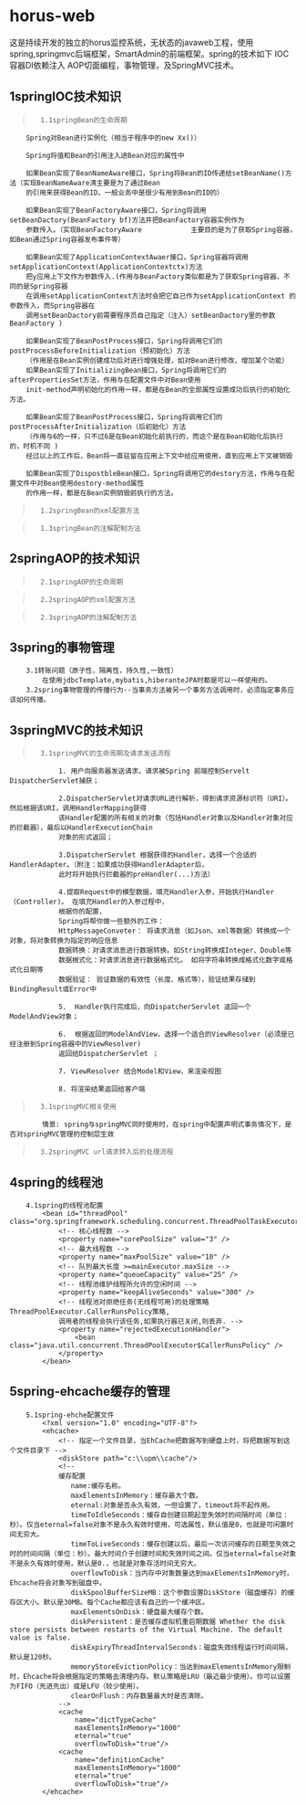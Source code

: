# horus-web
这是持续开发的独立的horus监控系统，无状态的javaweb工程，使用spring,springmvc后端框架，SmartAdmin的前端框架。spring的技术如下 IOC容器DI依赖注入 AOP切面编程，事物管理，及SpringMVC技术。

##  1springIOC技术知识

>		1.1springBean的生命周期

```
	Spring对Bean进行实例化（相当于程序中的new Xx()）

	Spring将值和Bean的引用注入进Bean对应的属性中

	如果Bean实现了BeanNameAware接口，Spring将Bean的ID传递给setBeanName()方法（实现BeanNameAware清主要是为了通过Bean
	的引用来获得Bean的ID，一般业务中是很少有用到Bean的ID的）
	
	如果Bean实现了BeanFactoryAware接口，Spring将调用setBeanDactory(BeanFactory bf)方法并把BeanFactory容器实例作为
	参数传入。（实现BeanFactoryAware     		主要目的是为了获取Spring容器，如Bean通过Spring容器发布事件等）

	如果Bean实现了ApplicationContextAwaer接口，Spring容器将调用setApplicationContext(ApplicationContextctx)方法
	把y应用上下文作为参数传入.(作用与BeanFactory类似都是为了获取Spring容器，不同的是Spring容器
	在调用setApplicationContext方法时会把它自己作为setApplicationContext 的参数传入，而Spring容器在
	调用setBeanDactory前需要程序员自己指定（注入）setBeanDactory里的参数BeanFactory )
	
	如果Bean实现了BeanPostProcess接口，Spring将调用它们的postProcessBeforeInitialization（预初始化）方法
	（作用是在Bean实例创建成功后对进行增强处理，如对Bean进行修改，增加某个功能）
	如果Bean实现了InitializingBean接口，Spring将调用它们的afterPropertiesSet方法，作用与在配置文件中对Bean使用
	init-method声明初始化的作用一样，都是在Bean的全部属性设置成功后执行的初始化方法。
	
	如果Bean实现了BeanPostProcess接口，Spring将调用它们的postProcessAfterInitialization（后初始化）方法
	（作用与6的一样，只不过6是在Bean初始化前执行的，而这个是在Bean初始化后执行的，时机不同 )
	经过以上的工作后，Bean将一直驻留在应用上下文中给应用使用，直到应用上下文被销毁
	
	如果Bean实现了DispostbleBean接口，Spring将调用它的destory方法，作用与在配置文件中对Bean使用destory-method属性
	的作用一样，都是在Bean实例销毁前执行的方法。
```			

>		1.2springBean的xml配置方法

>		1.3springBean的注解配制方法

##  2springAOP的技术知识

>		2.1springAOP的生命周期

>		2.2springAOP的xml配置方法

>		2.3springAOP的注解配制方法
##	3spring的事物管理
		3.1转账问题（原子性，隔离性，持久性,一致性）
			在使用jdbcTemplate,mybatis,hiberanteJPA时都是可以一样使用的。
		3.2spring事物管理的传播行为--当事务方法被另一个事务方法调用时，必须指定事务应该如何传播。
## 	3springMVC的技术知识

>		3.1springMVC的生命周期及请求发送流程
```
			1. 用户向服务器发送请求，请求被Spring 前端控制Servelt DispatcherServlet捕获；
			
			2.DispatcherServlet对请求URL进行解析，得到请求资源标识符（URI）。然后根据该URI，调用HandlerMapping获得
			该Handler配置的所有相关的对象（包括Handler对象以及Handler对象对应的拦截器），最后以HandlerExecutionChain
			对象的形式返回；
			
			3.DispatcherServlet 根据获得的Handler，选择一个合适的HandlerAdapter。（附注：如果成功获得HandlerAdapter后，
			此时将开始执行拦截器的preHandler(...)方法）
			
			4.提取Request中的模型数据，填充Handler入参，开始执行Handler（Controller)。 在填充Handler的入参过程中，
			根据你的配置，
			Spring将帮你做一些额外的工作：
            HttpMessageConveter： 将请求消息（如Json、xml等数据）转换成一个对象，将对象转换为指定的响应信息
			数据转换：对请求消息进行数据转换。如String转换成Integer、Double等
			数据根式化：对请求消息进行数据格式化。 如将字符串转换成格式化数字或格式化日期等
			数据验证： 验证数据的有效性（长度、格式等），验证结果存储到BindingResult或Error中
			
			5.  Handler执行完成后，向DispatcherServlet 返回一个ModelAndView对象；
			
			6.  根据返回的ModelAndView，选择一个适合的ViewResolver（必须是已经注册到Spring容器中的ViewResolver)
			返回给DispatcherServlet ；
			
			7. ViewResolver 结合Model和View，来渲染视图
			
			8. 将渲染结果返回给客户端
```		
	
>		3.1springMVC相关使用
			情景: spring与springMVC同时使用时，在spring中配置声明式事务情况下，是否对springMVC管理的控制层生效
>		3.2springMVC url请求转入后的处理流程
##  4spring的线程池
		4.1spring的线程池配置
			<bean id="threadPool" class="org.springframework.scheduling.concurrent.ThreadPoolTaskExecutor">
				<!-- 核心线程数 -->
				<property name="corePoolSize" value="3" />
				<!-- 最大线程数 -->
				<property name="maxPoolSize" value="10" />
				<!-- 队列最大长度 >=mainExecutor.maxSize -->
				<property name="queueCapacity" value="25" />
				<!-- 线程池维护线程所允许的空闲时间 -->
				<property name="keepAliveSeconds" value="300" />
				<!-- 线程池对拒绝任务(无线程可用)的处理策略 ThreadPoolExecutor.CallerRunsPolicy策略,
				调用者的线程会执行该任务,如果执行器已关闭,则丢弃. -->
				<property name="rejectedExecutionHandler">
					<bean class="java.util.concurrent.ThreadPoolExecutor$CallerRunsPolicy" />
				</property>
			</bean>
##	5spring-ehcache缓存的管理
		5.1spring-ehche配置文件
			<?xml version="1.0" encoding="UTF-8"?>
			<ehcache>
				<!-- 指定一个文件目录，当EhCache把数据写到硬盘上时，将把数据写到这个文件目录下 -->
				<diskStore path="c:\\upm\\cache"/>
				<!-- 
				缓存配置 
				   name:缓存名称。 
				   maxElementsInMemory：缓存最大个数。 
				   eternal:对象是否永久有效，一但设置了，timeout将不起作用。 
				   timeToIdleSeconds：缓存自创建日期起至失效时的间隔时间（单位：秒）。仅当eternal=false对象不是永久有效时使用，可选属性，默认值是0，也就是可闲置时间无穷大。 
				   timeToLiveSeconds：缓存创建以后，最后一次访问缓存的日期至失效之时的时间间隔（单位：秒）。最大时间介于创建时间和失效时间之间。仅当eternal=false对象不是永久有效时使用，默认是0.，也就是对象存活时间无穷大。 
				   overflowToDisk：当内存中对象数量达到maxElementsInMemory时，Ehcache将会对象写到磁盘中。 
				   diskSpoolBufferSizeMB：这个参数设置DiskStore（磁盘缓存）的缓存区大小。默认是30MB。每个Cache都应该有自己的一个缓冲区。 
				   maxElementsOnDisk：硬盘最大缓存个数。 
				   diskPersistent：是否缓存虚拟机重启期数据 Whether the disk store persists between restarts of the Virtual Machine. The default value is false. 
				   diskExpiryThreadIntervalSeconds：磁盘失效线程运行时间间隔，默认是120秒。 
				   memoryStoreEvictionPolicy：当达到maxElementsInMemory限制时，Ehcache将会根据指定的策略去清理内存。默认策略是LRU（最近最少使用）。你可以设置为FIFO（先进先出）或是LFU（较少使用）。 
				   clearOnFlush：内存数量最大时是否清除。 
				-->
				<cache
					name="dictTypeCache"
					maxElementsInMemory="1000"
					eternal="true"
					overflowToDisk="true"/>
				<cache
					name="definitionCache"
					maxElementsInMemory="1000"
					eternal="true"
					overflowToDisk="true"/>    
			</ehcache>
